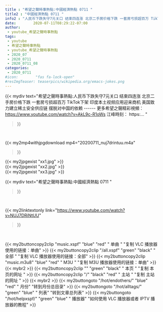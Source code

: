 ```yaml
---
title : "希望之聲時事熱點:中國經濟熱點 0711 "
title2 : "中國經濟熱點 0711 "
info2 : "人民币下跌失守7元关口 结束四连涨 北京二手房价格下跌 一套房亏损超百万 TikTok下架 印度本土视频应用迎来商机 美国致力建立稀土安全供应链 摆脱对中国的依赖 ------ 更多希望之聲精彩視頻： https://www.youtube.com/watch?v=AkL9c-R1oWs 江峰時刻： https:... "
date:        2020-07-11T08:29:22-07:00
author:
 - youtube_希望之聲時事熱點
tags:
 - youtube
 - 希望之聲時事熱點
 - youtube_希望之聲時事熱點
 - 2020_07
 - 2020_0711
 - 2020_0711_08
categories:
 - 2020_0711
#icon:        "fas fa-lock-open"
#resImgTeaser: teaserpics/wikipedia.org/emacs-jokes.png
---
```


{{< mydiv text="希望之聲時事熱點:人民币下跌失守7元关口 结束四连涨 北京二手房价格下跌 一套房亏损超百万 TikTok下架 印度本土视频应用迎来商机 美国致力建立稀土安全供应链 摆脱对中国的依赖 ------ 更多希望之聲精彩視頻： https://www.youtube.com/watch?v=AkL9c-R1oWs 江峰時刻： https:... "
>}}
<br>


{{< my2mp4withjpgdownload mp4="20200711_nuj7drintuu.m4a"
>}}

{{< my2jpgexist "xx1.jpg" >}}<br>
{{< my2jpgexist "xx2.jpg" >}}<br>
{{< my2jpgexist "xx3.jpg" >}}<br>



{{< mydiv text="希望之聲時事熱點:中國經濟熱點 0711 "
>}}
<br>

{{< my2linktextonly link="https://www.youtube.com/watch?v=NUJ7DRiNtUU"
>}}


<br>

{{< my2buttoncopy2clip "music.xspf"        "blue"   "red"    " 单曲 "  "复制 VLC 播放器使用的链接：单曲" >}} {{< my2buttoncopy2clip "/all.xspf"         "green"  "black"  " 全部 "  "复制 VLC 播放器使用的链接：全部" >}} {{< my2buttoncopy2clip "music.m3u8"        "blue"   "red"    " M3U  "    "复制 M3U 播放器使用的链接：单曲" >}} {{< mybr2 >}} {{< my2buttoncopy2clip ""                  "green"  "black"  " 本页 "    "复制 本页的网址 " >}} {{< my2buttoncopy2clip "/"                 "black"  "red"    " 主站 "    "复制 主站的网址 " >}} {{< mybr2 >}} {{< my2buttongoto      "/hot/endothers/"   "blue"   "red"    " 月份"   "转到月份总目录" >}} {{< my2buttongoto      "/hot/alltags/"     "green"  "blue"   " 列表"   "转到文章总列表" >}} {{< my2buttongoto      "/hot/helpxspf/"    "green"  "blue"   " 播放器" "如何使用 VLC 播放器或者 IPTV 播放器的教程" >}} 
